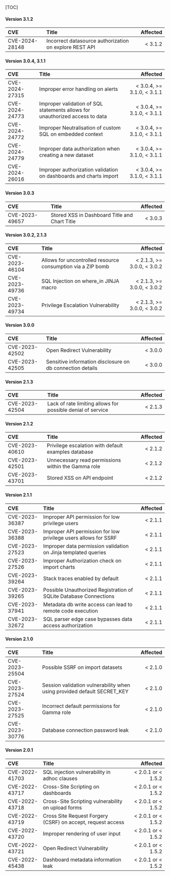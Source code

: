 [TOC]

#### Version 3.1.2

| CVE            | Title                                                   | Affected |
|:---------------|:--------------------------------------------------------|---------:|
| CVE-2024-28148 | Incorrect datasource authorization on explore REST API  |  < 3.1.2 |

#### Version 3.0.4, 3.1.1

| CVE            | Title                                                                        |                    Affected |
|:---------------|:-----------------------------------------------------------------------------|----------------------------:|
| CVE-2024-27315 | Improper error handling on alerts                                            |  < 3.0.4, >= 3.1.0, < 3.1.1 |
| CVE-2024-24773 | Improper validation of SQL statements allows for unauthorized access to data |  < 3.0.4, >= 3.1.0, < 3.1.1 |
| CVE-2024-24772 | Improper Neutralisation of custom SQL on embedded context                    |  < 3.0.4, >= 3.1.0, < 3.1.1 |
| CVE-2024-24779 | Improper data authorization when creating a new dataset                      |  < 3.0.4, >= 3.1.0, < 3.1.1 |
| CVE-2024-26016 | Improper authorization validation on dashboards and charts import            |  < 3.0.4, >= 3.1.0, < 3.1.1 |

#### Version 3.0.3

| CVE            | Title                                         | Affected |
|:---------------|:----------------------------------------------|---------:|
| CVE-2023-49657 | Stored XSS in Dashboard Title and Chart Title |  < 3.0.3 |

#### Version 3.0.2, 2.1.3

| CVE            | Title                                                       |                   Affected |
|:---------------|:------------------------------------------------------------|---------------------------:|
| CVE-2023-46104 | Allows for uncontrolled resource consumption via a ZIP bomb | < 2.1.3, >= 3.0.0, < 3.0.2 |
| CVE-2023-49736 | SQL Injection on where_in JINJA macro                       | < 2.1.3, >= 3.0.0, < 3.0.2 |
| CVE-2023-49734 | Privilege Escalation Vulnerability                          | < 2.1.3, >= 3.0.0, < 3.0.2 |


#### Version 3.0.0

| CVE            | Title                                                                   | Affected |
|:---------------|:------------------------------------------------------------------------|---------:|
| CVE-2023-42502 | Open Redirect Vulnerability                                             |  < 3.0.0 |
| CVE-2023-42505 | Sensitive information disclosure on db connection details               |  < 3.0.0 |


#### Version 2.1.3

| CVE            | Title                                                                   | Affected |
|:---------------|:------------------------------------------------------------------------|---------:|
| CVE-2023-42504 | Lack of rate limiting allows for possible denial of service             |  < 2.1.3 |


#### Version 2.1.2

| CVE            | Title                                                                   | Affected |
|:---------------|:------------------------------------------------------------------------|---------:|
| CVE-2023-40610 | Privilege escalation with default examples database                     |  < 2.1.2 |
| CVE-2023-42501 | Unnecessary read permissions within the Gamma role                      |  < 2.1.2 |
| CVE-2023-43701 | Stored XSS on API endpoint                                              |  < 2.1.2 |


#### Version 2.1.1

| CVE            | Title                                                                   | Affected |
|:---------------|:------------------------------------------------------------------------|---------:|
| CVE-2023-36387 | Improper API permission for low privilege users                         |  < 2.1.1 |
| CVE-2023-36388 | Improper API permission for low privilege users allows for SSRF         |  < 2.1.1 |
| CVE-2023-27523 | Improper data permission validation on Jinja templated queries          |  < 2.1.1 |
| CVE-2023-27526 | Improper Authorization check on import charts                           |  < 2.1.1 |
| CVE-2023-39264 | Stack traces enabled by default                                         |  < 2.1.1 |
| CVE-2023-39265 | Possible Unauthorized Registration of SQLite Database Connections       |  < 2.1.1 |
| CVE-2023-37941 | Metadata db write access can lead to remote code execution              |  < 2.1.1 |
| CVE-2023-32672 | SQL parser edge case bypasses data access authorization                 |  < 2.1.1 |


#### Version 2.1.0

| CVE            | Title                                                                   | Affected |
|:---------------|:------------------------------------------------------------------------|---------:|
| CVE-2023-25504 | Possible SSRF on import datasets                                        |  < 2.1.0 |
| CVE-2023-27524 | Session validation vulnerability when using provided default SECRET_KEY |  < 2.1.0 |
| CVE-2023-27525 | Incorrect default permissions for Gamma role                            |  < 2.1.0 |
| CVE-2023-30776 | Database connection password leak                                       |  < 2.1.0 |


#### Version 2.0.1

| CVE            | Title                                                       |          Affected  |
|:---------------|:------------------------------------------------------------|------------------: |
| CVE-2022-41703 | SQL injection vulnerability in adhoc clauses                | < 2.0.1 or < 1.5.2 |
| CVE-2022-43717 | Cross-Site Scripting on dashboards                          | < 2.0.1 or < 1.5.2 |
| CVE-2022-43718 | Cross-Site Scripting vulnerability on upload forms          | < 2.0.1 or < 1.5.2 |
| CVE-2022-43719 | Cross Site Request Forgery (CSRF) on accept, request access | < 2.0.1 or < 1.5.2 |
| CVE-2022-43720 | Improper rendering of user input                            | < 2.0.1 or < 1.5.2 |
| CVE-2022-43721 | Open Redirect Vulnerability                                 | < 2.0.1 or < 1.5.2 |
| CVE-2022-45438 | Dashboard metadata information leak                         | < 2.0.1 or < 1.5.2 |

